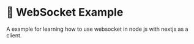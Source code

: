 # 🧦 WebSocket Example

A example for learning how to use websocket in node js with nextjs as a client.
